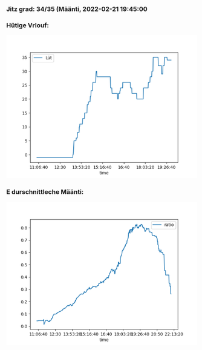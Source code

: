 ### Jitz grad: 34/35 (Määnti, 2022-02-21 19:45:00

### Hütige Vrlouf:
![Graph](Today.png)

### E durschnittleche Määnti:
![Graph](Määnti.png)